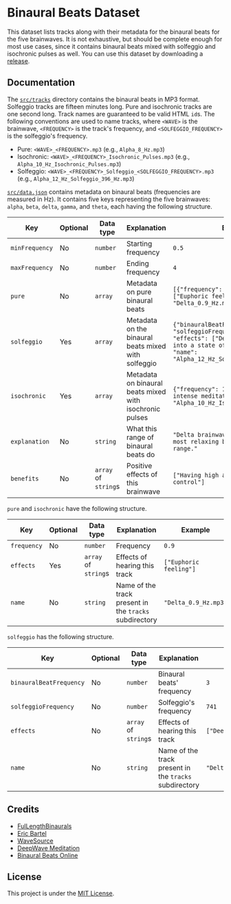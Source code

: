 # Binaural Beats Dataset

This dataset lists tracks along with their metadata for the binaural beats for the five brainwaves. It is not exhaustive, but should be complete enough for most use cases, since it contains binaural beats mixed with solfeggio and isochronic pulses as well. You can use this dataset by downloading a [release](https://github.com/neelkamath/binaural-beats-dataset/releases).

## Documentation

The [`src/tracks`](src/tracks) directory contains the binaural beats in MP3 format. Solfeggio tracks are fifteen minutes long. Pure and isochronic tracks are one second long. Track names are guaranteed to be valid HTML `id`s. The following conventions are used to name tracks, where `<WAVE>` is the brainwave, `<FREQUENCY>` is the track's frequency, and `<SOLFEGGIO_FREQUENCY>` is the solfeggio's frequency.
- Pure: `<WAVE>_<FREQUENCY>.mp3` (e.g., `Alpha_8_Hz.mp3`)
- Isochronic: `<WAVE>_<FREQUENCY>_Isochronic_Pulses.mp3` (e.g., `Alpha_10_Hz_Isochronic_Pulses.mp3`)
- Solfeggio: `<WAVE>_<FREQUENCY>_Solfeggio_<SOLFEGGIO_FREQUENCY>.mp3` (e.g., `Alpha_12_Hz_Solfeggio_396_Hz.mp3`)

[`src/data.json`](src/data.json) contains metadata on binaural beats (frequencies are measured in Hz). It contains five keys representing the five brainwaves: `alpha`, `beta`, `delta`, `gamma`, and `theta`, each having the following structure.

|Key|Optional|Data type|Explanation|Example|
|---|---|---|---|---|
|`minFrequency`|No|`number`|Starting frequency|`0.5`|
|`maxFrequency`|No|`number`|Ending frequency|`4`|
|`pure`|No|`array`|Metadata on pure binaural beats|`[{"frequency": 0.9, "effects": ["Euphoric feeling"], "name": "Delta_0.9_Hz.mp3"}]`|
|`solfeggio`|Yes|`array`|Metadata on the binaural beats mixed with solfeggio|`{"binauralBeatFrequency": 12, "solfeggioFrequency": 396, "effects": ["Designed to ease you into a state of mental awareness"], "name": "Alpha_12_Hz_Solfeggio_396_Hz.mp3"}`|
|`isochronic`|Yes|`array`|Metadata on binaural beats mixed with isochronic pulses|`{"frequency": 10, "effects": ["More intense meditation"], "name": "Alpha_10_Hz_Isochronic_Pulses.mp3"}`|
|`explanation`|No|`string`|What this range of binaural beats do|`"Delta brainwaves are considered the most relaxing brainwave frequency range."`|
|`benefits`|No|`array` of `string`s|Positive effects of this brainwave|`["Having high amounts of self-control"]`|

`pure` and `isochronic` have the following structure.

|Key|Optional|Data type|Explanation|Example|
|---|---|---|---|---|
|`frequency`|No|`number`|Frequency|`0.9`|
|`effects`|Yes|`array` of `string`s|Effects of hearing this track|`["Euphoric feeling"]`|
|`name`|No|`string`|Name of the track present in the `tracks` subdirectory|`"Delta_0.9_Hz.mp3"`|

`solfeggio` has the following structure.

|Key|Optional|Data type|Explanation|Example|
|---|---|---|---|---|
|`binauralBeatFrequency`|No|`number`|Binaural beats' frequency|`3`|
|`solfeggioFrequency`|No|`number`|Solfeggio's frequency|`741`|
|`effects`|No|`array` of `string`s|Effects of hearing this track|`["Deep state of relaxation"]`|
|`name`|No|`string`|Name of the track present in the `tracks` subdirectory|`"Delta_3_Hz_Solfeggio_741_Hz.mp3"`|

## Credits

- [FulLengthBinaurals](https://www.youtube.com/user/FulLengthBinaurals/featured)
- [Eric Bartel](https://www.youtube.com/channel/UC98_050r8lMxngxurJgU1gA)
- [WaveSource](https://www.youtube.com/channel/UCpYoHJQBehUorTJhbOVqYcQ)
- [DeepWave Meditation](https://www.youtube.com/channel/UCC7jJKR5hleaXDrADBkpG9A)
- [Binaural Beats Online](http://www.binauralbeatsonline.com)

## License

This project is under the [MIT License](LICENSE).
